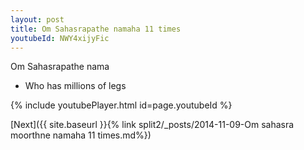 ```yaml
---
layout: post
title: Om Sahasrapathe namaha 11 times
youtubeId: NWY4xijyFic
---
```

 
 
Om Sahasrapathe nama 
 
 -  Who has millions of legs 
 
  
 
  
 
 
 
 
 
 


{% include youtubePlayer.html id=page.youtubeId %}
 
[Next]({{ site.baseurl }}{% link  split2/_posts/2014-11-09-Om sahasra moorthne namaha 11 times.md%})
 
